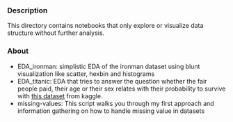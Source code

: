 ### Description

This directory contains notebooks that only explore or visualize data structure without further analysis. 

### About

* EDA_ironman: simplistic EDA of the ironman dataset using blunt visualization like scatter, hexbin and histograms
* EDA_titanic: EDA that tries to answer the question whether the fair people paid, their age or their sex relates with their probability to survive with [this dataset](https://www.kaggle.com/c/titanic/data) from kaggle.
* missing-values: This script walks you through my first approach and information gathering on how to handle missing value in datasets
